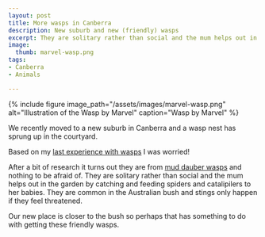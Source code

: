 ```yaml
---
layout: post
title: More wasps in Canberra
description: New suburb and new (friendly) wasps
excerpt: They are solitary rather than social and the mum helps out in the garden by catching and feeding spiders and catalipilers to her babies.
image:
  thumb: marvel-wasp.png
tags:
- Canberra
- Animals

---
```


{%
include figure
image_path="/assets/images/marvel-wasp.png"
alt="Illustration of the Wasp by Marvel"
caption="Wasp by Marvel"
%}

We recently moved to a new suburb in Canberra and a wasp nest has sprung up in the courtyard.

Based on my [last experience with wasps](four-wasp-nests) I was worried!

After a bit of research it turns out they are from [mud dauber wasps](https://en.wikipedia.org/wiki/Mud_dauber) and nothing to be afraid of. They are solitary rather than social and the mum helps out in the garden by catching and feeding spiders and catalipilers to her babies. They are common in the Australian bush and stings only happen if they feel threatened.

Our new place is closer to the bush so perhaps that has something to do with getting these friendly wasps.

